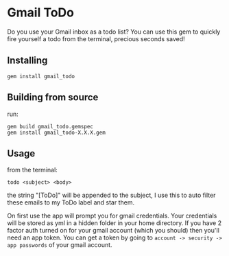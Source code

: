 Gmail ToDo
==========

Do you use your Gmail inbox as a todo list? You can use this gem
to quickly fire yourself a todo from the terminal, precious seconds
saved!


Installing
-----------

    gem install gmail_todo


Building from source
--------------------
run:

    gem build gmail_todo.gemspec
    gem install gmail_todo-X.X.X.gem


Usage
-----
from the terminal:

    todo <subject> <body>

the string "[ToDo]" will be appended to the subject, I use this to auto filter these emails to my ToDo label and star them.

On first use the app will prompt you for gmail credentials. Your credentials will
be stored as yml in a hidden folder in your home directory. If you have 2 factor auth turned on for your gmail account (which you should) then you'll need an app token. You can get a token by going to `account -> security -> app passwords` of your gmail account.

